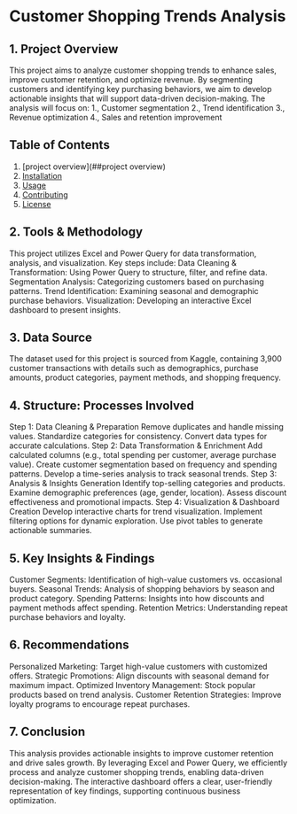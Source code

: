 # Customer Shopping Trends Analysis
## 1. Project Overview
This project aims to analyze customer shopping trends to enhance sales, improve customer retention, and optimize revenue. By segmenting customers and identifying key purchasing behaviors, we aim to develop actionable insights that will support data-driven decision-making. The analysis will focus on:
1., Customer segmentation
2., Trend identification
3., Revenue optimization
4., Sales and retention improvement
## Table of Contents
1. [project overview](##project overview)
2. [Installation](#installation)
3. [Usage](#usage)
4. [Contributing](#contributing)
5. [License](#license)
## 2. Tools & Methodology
This project utilizes Excel and Power Query for data transformation, analysis, and visualization. Key steps include:
Data Cleaning & Transformation: Using Power Query to structure, filter, and refine data.
Segmentation Analysis: Categorizing customers based on purchasing patterns.
Trend Identification: Examining seasonal and demographic purchase behaviors.
Visualization: Developing an interactive Excel dashboard to present insights.
## 3. Data Source
The dataset used for this project is sourced from Kaggle, containing 3,900 customer transactions with details such as demographics, purchase amounts, product categories, payment methods, and shopping frequency.
## 4. Structure: Processes Involved
Step 1: Data Cleaning & Preparation
Remove duplicates and handle missing values.
Standardize categories for consistency.
Convert data types for accurate calculations.
Step 2: Data Transformation & Enrichment
Add calculated columns (e.g., total spending per customer, average purchase value).
Create customer segmentation based on frequency and spending patterns.
Develop a time-series analysis to track seasonal trends.
Step 3: Analysis & Insights Generation
Identify top-selling categories and products.
Examine demographic preferences (age, gender, location).
Assess discount effectiveness and promotional impacts.
Step 4: Visualization & Dashboard Creation
Develop interactive charts for trend visualization.
Implement filtering options for dynamic exploration.
Use pivot tables to generate actionable summaries.
## 5. Key Insights & Findings
Customer Segments: Identification of high-value customers vs. occasional buyers.
Seasonal Trends: Analysis of shopping behaviors by season and product category.
Spending Patterns: Insights into how discounts and payment methods affect spending.
Retention Metrics: Understanding repeat purchase behaviors and loyalty.
## 6. Recommendations
Personalized Marketing: Target high-value customers with customized offers.
Strategic Promotions: Align discounts with seasonal demand for maximum impact.
Optimized Inventory Management: Stock popular products based on trend analysis.
Customer Retention Strategies: Improve loyalty programs to encourage repeat purchases.
## 7. Conclusion
This analysis provides actionable insights to improve customer retention and drive sales growth. By leveraging Excel and Power Query, we efficiently process and analyze customer shopping trends, enabling data-driven decision-making. The interactive dashboard offers a clear, user-friendly representation of key findings, supporting continuous business optimization.

